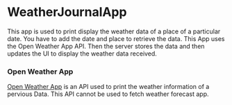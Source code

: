 # WeatherJournalApp

This app is used to print display the weather data of a place of a particular date. You have to add the date and place to retrieve the data. This App uses the Open Weather App API. Then the server stores the data and then updates the UI to display the weather data received.

### Open Weather App

[Open Weather App](https://openweathermap.org/) is an API used to print the weather information of a pervious Data. This API cannot be used to fetch weather forecast app.
